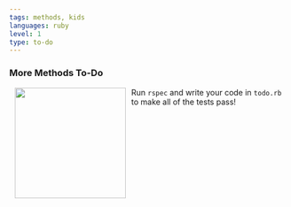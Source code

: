 ```yaml
---
tags: methods, kids
languages: ruby
level: 1
type: to-do
---
```

### More Methods To-Do
<img src="https://s3.amazonaws.com/after-school-assets/moar-cat.jpg" width="200px" align="left" hspace="10"> Run `rspec` and write your code in `todo.rb` to make all of the tests pass!

